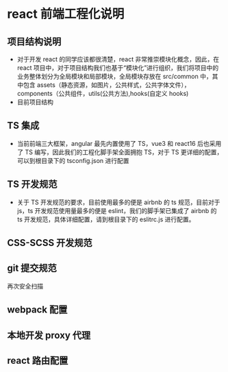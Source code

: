 # react 前端工程化说明

## 项目结构说明

- 对于开发 react 的同学应该都很清楚，react 非常推崇模块化概念，因此，在 react 项目中，对于项目结构我们也基于“模块化”进行组织，我们将项目中的业务整体划分为全局模块和局部模块，全局模块存放在 src/common 中，其中包含 assets（静态资源，如图片，公共样式，公共字体文件），components（公共组件，utils(公共方法),hooks(自定义 hooks)
- 目前项目结构

## TS 集成

- 当前前端三大框架，angular 最先内置使用了 TS，vue3 和 react16 后也采用了 TS 编写，因此我们的工程化脚手架全面拥抱 TS，对于 TS 更详细的配置，可以到根目录下的 tsconfig.json 进行配置

## TS 开发规范

- 关于 TS 开发规范的要求，目前使用最多的便是 airbnb 的 ts 规范，目前对于 js，ts 开发规范使用量最多的便是 eslint，我们的脚手架已集成了 airbnb 的 ts 开发规范，具体详细配置，请到根目录下的 eslitrc.js 进行配置。

## CSS-SCSS 开发规范

## git 提交规范

再次安全扫描

## webpack 配置

## 本地开发 proxy 代理

## react 路由配置
